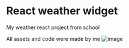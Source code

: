 # React weather widget
 My weather react project from school
 
 All assets and code were made by me
![image](https://user-images.githubusercontent.com/47546203/212560476-90a420de-c600-455d-8555-cdbc8107a544.png)
